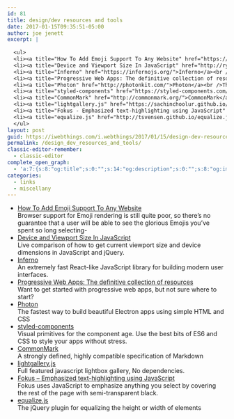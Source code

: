 ```yaml
---
id: 81
title: design/dev resources and tools
date: 2017-01-15T09:35:51-05:00
author: joe jenett
excerpt: |
  
  <ul>
  <li><a title="How To Add Emoji Support To Any Website" href="https://blog.farrant.me/adding-emoji-support-to-any-website/">How To Add Emoji Support To Any Website</a><br />Browser support for Emoji rendering is still quite poor, so there's no guarantee that a user will be able to see the glorious Emojis you've spent so long selecting...</li>
  <li><a title="Device and Viewport Size In JavaScript" href="http://ryanve.com/lab/dimensions/">Device and Viewport Size In JavaScript</a><br />Live comparison of how to get current viewport size and device dimensions in JavaScript and jQuery.</li>
  <li><a title="Inferno" href="https://infernojs.org/">Inferno</a><br />An extremely fast React-like JavaScript library for building modern user interfaces.</li>
  <li><a title="Progressive Web Apps: The definitive collection of resources" href="https://dev.opera.com/articles/pwa-resources/">Progressive Web Apps: The definitive collection of resources</a><br />Want to get started with progressive web apps, but not sure where to start?</li>
  <li><a title="Photon" href="http://photonkit.com/">Photon</a><br />The fastest way to build beautiful Electron apps using simple HTML and CSS</li>
  <li><a title="styled-components" href="https://styled-components.com/">styled-components</a><br />Visual primitives for the component age. Use the best bits of ES6 and CSS to style your apps without stress.</li>
  <li><a title="CommonMark" href="http://commonmark.org/">CommonMark</a><br />A strongly defined, highly compatible specification of Markdown</li>
  <li><a title="lightgallery.js" href="https://sachinchoolur.github.io/lightgallery.js/">lightgallery.js</a><br />Full featured javascript lightbox gallery, No dependencies.</li>
  <li><a title="Fokus - Emphasized text-highlighting using JavaScript" href="http://lab.hakim.se/fokus/">Fokus - Emphasized text-highlighting using JavaScript</a><br />Fokus uses JavaScript to emphasize anything you select by covering the rest of the page with semi-transparent black.</li>
  <li><a title="equalize.js" href="http://tsvensen.github.io/equalize.js/">equalize.js</a><br />The jQuery plugin for equalizing the height or width of elements</li>
  </ul>
layout: post
guid: https://iwebthings.com/i.webthings/2017/01/15/design-dev-resources-and-tools/
permalink: /design_dev_resources_and_tools/
classic-editor-remember:
  - classic-editor
complete_open_graph:
  - 'a:7:{s:8:"og:title";s:0:"";s:14:"og:description";s:0:"";s:8:"og:image";s:0:"";s:7:"og:type";s:0:"";s:12:"twitter:card";s:7:"summary";s:19:"twitter:description";s:0:"";s:15:"twitter:creator";s:0:"";}'
categories:
  - links
  - miscellany
---
```

  * [How To Add Emoji Support To Any Website](https://blog.farrant.me/adding-emoji-support-to-any-website/ "How To Add Emoji Support To Any Website")  
    Browser support for Emoji rendering is still quite poor, so there&#8217;s no guarantee that a user will be able to see the glorious Emojis you&#8217;ve spent so long selecting-
  * [Device and Viewport Size In JavaScript](http://ryanve.com/lab/dimensions/ "Device and Viewport Size In JavaScript")  
    Live comparison of how to get current viewport size and device dimensions in JavaScript and jQuery.
  * [Inferno](https://infernojs.org/ "Inferno")  
    An extremely fast React-like JavaScript library for building modern user interfaces.
  * [Progressive Web Apps: The definitive collection of resources](https://dev.opera.com/articles/pwa-resources/ "Progressive Web Apps: The definitive collection of resources")  
    Want to get started with progressive web apps, but not sure where to start?
  * [Photon](http://photonkit.com/ "Photon")  
    The fastest way to build beautiful Electron apps using simple HTML and CSS
  * [styled-components](https://styled-components.com/ "styled-components")  
    Visual primitives for the component age. Use the best bits of ES6 and CSS to style your apps without stress.
  * [CommonMark](http://commonmark.org/ "CommonMark")  
    A strongly defined, highly compatible specification of Markdown
  * [lightgallery.js](https://sachinchoolur.github.io/lightgallery.js/ "lightgallery.js")  
    Full featured javascript lightbox gallery, No dependencies.
  * [Fokus &#8211; Emphasized text-highlighting using JavaScript](http://lab.hakim.se/fokus/ "Fokus - Emphasized text-highlighting using JavaScript")  
    Fokus uses JavaScript to emphasize anything you select by covering the rest of the page with semi-transparent black.
  * [equalize.js](http://tsvensen.github.io/equalize.js/ "equalize.js")  
    The jQuery plugin for equalizing the height or width of elements